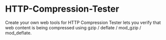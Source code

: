 # HTTP-Compression-Tester
Create your own web tools for HTTP Compression Tester  lets you verify that web content is being compressed  using gzip / deflate / mod_gzip / mod_deflate.
